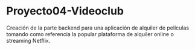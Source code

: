 # Proyecto04-Videoclub
Creación de la parte backend para una aplicación de alquiler de películas tomando como referencia la popular plataforma de alquiler online o streaming Netflix.
